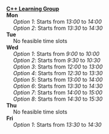 <ins>**C++ Learning Group**</ins> <br />**Mon** <br />&emsp; *Option 1*: Starts from *13:00* to *14:00* <br />&emsp; *Option 2*: Starts from *13:30* to *14:30* <br />**Tue** <br />&emsp; No feasible time slots <br />**Wed** <br />&emsp; *Option 1*: Starts from *9:00* to *10:00* <br />&emsp; *Option 2*: Starts from *9:30* to *10:30* <br />&emsp; *Option 3*: Starts from *12:00* to *13:00* <br />&emsp; *Option 4*: Starts from *12:30* to *13:30* <br />&emsp; *Option 5*: Starts from *13:00* to *14:00* <br />&emsp; *Option 6*: Starts from *13:30* to *14:30* <br />&emsp; *Option 7*: Starts from *14:00* to *15:00* <br />&emsp; *Option 8*: Starts from *14:30* to *15:30* <br />**Thu** <br />&emsp; No feasible time slots <br />**Fri** <br />&emsp; *Option 1*: Starts from *13:30* to *14:30* <br /><br /> <br />